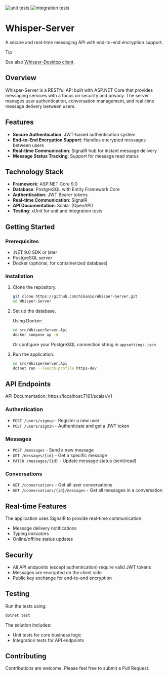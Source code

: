 ![unit tests](https://img.shields.io/badge/unit_tests-passing-dark_green)
![integration tests](https://img.shields.io/badge/integration_tests-passing-dark_green)
# Whisper-Server

A secure and real-time messaging API with end-to-end encryption support.

> [!TIP]
> See also [Whisper-Desktop client](https://github.com/hikanio/Whisper-Desktop).

## Overview

Whisper-Server is a RESTful API built with ASP.NET Core that provides messaging services with a focus on security and privacy. The server manages user authentication, conversation management, and real-time message delivery between users.

## Features

- **Secure Authentication**: JWT-based authentication system
- **End-to-End Encryption Support**: Handles encrypted messages between users
- **Real-time Communication**: SignalR hub for instant message delivery
- **Message Status Tracking**: Support for message read status

## Technology Stack

- **Framework**: ASP.NET Core 9.0
- **Database**: PostgreSQL with Entity Framework Core
- **Authentication**: JWT Bearer tokens
- **Real-time Communication**: SignalR
- **API Documentation**: Scalar (OpenAPI)
- **Testing**: xUnit for unit and integration tests

## Getting Started

### Prerequisites

- .NET 9.0 SDK or later
- PostgreSQL server
- Docker (optional, for containerized database)

### Installation

1. Clone the repository.
   ```bash
   git clone https://github.com/hikanio/Whisper-Server.git
   cd Whisper-Server
   ```

2. Set up the database.

    Using Docker:
    ```bash
    cd src/WhisperServer.Api
    docker compose up -d
    ```
    Or configure your PostgreSQL connection string in `appsettings.json`

3. Run the application.
   ```bash
   cd src/WhisperServer.Api
   dotnet run --launch-profile https-dev
   ```

## API Endpoints
API Documentation: https://localhost:7161/scalar/v1

### Authentication
- `POST /users/signup` - Register a new user
- `POST /users/signin` - Authenticate and get a JWT token

### Messages
- `POST /messages` - Send a new message
- `GET /messages/{id}` - Get a specific message
- `PATCH /messages/{id}` - Update message status (sent/read)

### Conversations
- `GET /conversations` - Get all user conversations
- `GET /conversations/{id}/messages` - Get all messages in a conversation

## Real-time Features

The application uses SignalR to provide real-time communication:
- Message delivery notifications
- Typing indicators
- Online/offline status updates

## Security

- All API endpoints (except authentication) require valid JWT tokens
- Messages are encrypted on the client side
- Public key exchange for end-to-end encryption

## Testing

Run the tests using:

```bash
dotnet test
```

The solution includes:
- Unit tests for core business logic
- Integration tests for API endpoints

## Contributing
Contributions are welcome. Please feel free to submit a Pull Request.
